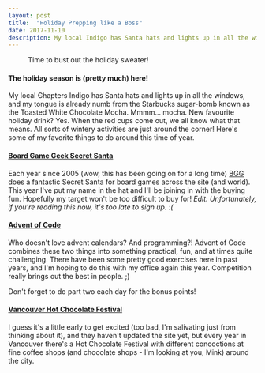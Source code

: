 ```yaml
---
layout: post
title:  "Holiday Prepping like a Boss"
date: 2017-11-10
description: My local Indigo has Santa hats and lights up in all the windows, and my tongue is already numb from the Starbucks sugar-bomb known as the Toasted White Chocolate Mocha...
---
```


<figure>
	<img src="{{ '/assets/img/zeldashirt.jpg' | prepend: site.baseurl }}" alt="">
	<figcaption>Time to bust out the holiday sweater!</figcaption>
</figure>

#### The holiday season is (pretty much) here!
My local ~~Chapters~~ Indigo has Santa hats and lights up in all the windows, and my tongue is already numb from the Starbucks sugar-bomb known as the Toasted White Chocolate Mocha. Mmmm... mocha. New favourite holiday drink? Yes. When the red cups come out, we all know what that means. All sorts of wintery activities are just around the corner! Here's some of my favorite things to do around this time of year.

#### [Board Game Geek Secret Santa](https://boardgamegeek.com/thread/1868050/24-hours-go-register-bgg-secret-santa-deadline-joi)

Each year since 2005 (wow, this has been going on for a long time) [BGG](http://boardgamegeek.com) does a fantastic Secret Santa for board games across the site (and world). This year I've put my name in the hat and I'll be joining in with the buying fun. Hopefully my target won't be too difficult to buy for!
*Edit: Unfortunately, if you're reading this now, it's too late to sign up. :(*

#### [Advent of Code](https://adventofcode.com/)
Who doesn't love advent calendars? And programming?! Advent of Code combines these two things into something practical, fun, and at times quite challenging. There have been some pretty good exercises here in past years, and I'm hoping to do this with my office again this year. Competition really brings out the best in people. ;)

Don't forget to do part two each day for the bonus points!

#### [Vancouver Hot Chocolate Festival](http://hotchocolatefest.com/)
I guess it's a little early to get excited (too bad, I'm salivating just from thinking about it), and they haven't updated the site yet, but every year in Vancouver there's a Hot Chocolate Festival with different concoctions at fine coffee shops (and chocolate shops - I'm looking at you, Mink) around the city.

